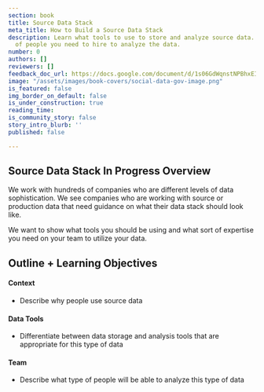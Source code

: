 ```yaml
---
section: book
title: Source Data Stack
meta_title: How to Build a Source Data Stack
description: Learn what tools to use to store and analyze source data. See what type
  of people you need to hire to analyze the data.
number: 0
authors: []
reviewers: []
feedback_doc_url: https://docs.google.com/document/d/1s06GdWqnstNPBhxEIkGWn9Obqb2CfOhCT8XY5OlNVT0/edit?usp=sharing
image: "/assets/images/book-covers/social-data-gov-image.png"
is_featured: false
img_border_on_default: false
is_under_construction: true
reading_time:
is_community_story: false
story_intro_blurb: ''
published: false

---
```

## Source Data Stack In Progress Overview

We work with hundreds of companies who are different levels of data sophistication. We see companies who are working with source or production data that need guidance on what their data stack should look like.

We want to show what tools you should be using and what sort of expertise you need on your team to utilize your data.

## Outline + Learning Objectives

#### Context

* Describe why people use source data

#### Data Tools

* Differentiate between data storage and analysis tools that are appropriate for this type of data

#### Team

* Describe what type of people will be able to analyze this type of data
